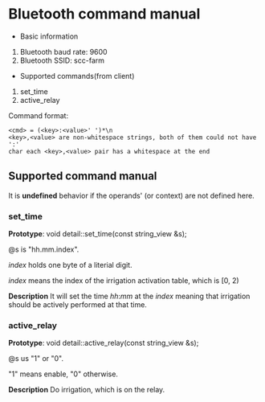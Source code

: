 # Bluetooth command manual


* Basic information
1. Bluetooth baud rate: 9600 
2. Bluetooth SSID: scc-farm

* Supported commands(from client)
1. set_time
2. active_relay

Command format:
```
<cmd> = (<key>:<value>' ')*\n
<key>,<value> are non-whitespace strings, both of them could not have ':'
char each <key>,<value> pair has a whitespace at the end
```

## Supported command manual
It is **undefined** behavior if the operands' (or context) are not defined here.

### set_time
**Prototype**: void detail::set_time(const string_view &s);

@s is "hh.mm.index".

*index* holds one byte of a literial digit.

*index* means the index of the irrigation activation table, which is [0, 2)

**Description**
It will set the time *hh*:*mm* at the *index* meaning that irrigation should be actively performed at that time.

### active_relay
**Prototype**: void detail::active_relay(const string_view &s);

@s us "1" or "0".

"1" means enable, "0" otherwise.

**Description**
Do irrigation, which is on the relay.

